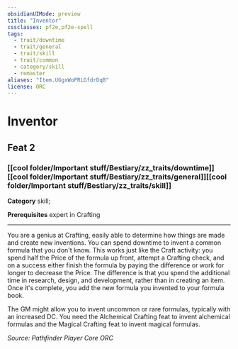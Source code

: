 ```yaml
---
obsidianUIMode: preview
title: "Inventor"
cssclasses: pf2e,pf2e-spell
tags:
  - trait/downtime
  - trait/general
  - trait/skill
  - trait/common
  - category/skill
  - remaster
aliases: "Item.UGgxWoPRLGfdrDqB"
license: ORC
---
```

# Inventor
## Feat 2
### [[cool folder/Important stuff/Bestiary/zz_traits/downtime]][[cool folder/Important stuff/Bestiary/zz_traits/general]][[cool folder/Important stuff/Bestiary/zz_traits/skill]]

**Category** skill; 



**Prerequisites** expert in Crafting
* * *
You are a genius at Crafting, easily able to determine how things are made and create new inventions. You can spend downtime to invent a common formula that you don't know. This works just like the Craft activity: you spend half the Price of the formula up front, attempt a Crafting check, and on a success either finish the formula by paying the difference or work for longer to decrease the Price. The difference is that you spend the additional time in research, design, and development, rather than in creating an item. Once it's complete, you add the new formula you invented to your formula book.

The GM might allow you to invent uncommon or rare formulas, typically with an increased DC. You need the Alchemical Crafting feat to invent alchemical formulas and the Magical Crafting feat to invent magical formulas.

*Source: Pathfinder Player Core*
*ORC*